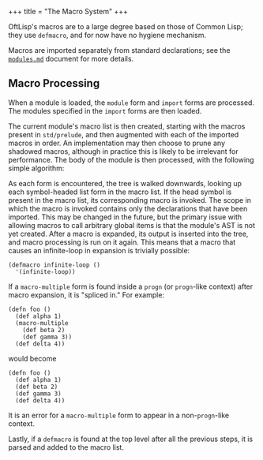 +++
title = "The Macro System"
+++

OftLisp's macros are to a large degree based on those of Common Lisp; they use `defmacro`, and for now have no hygiene mechanism.

Macros are imported separately from standard declarations; see the [`modules.md`](modules.html) document for more details.

## Macro Processing

When a module is loaded, the `module` form and `import` forms are processed.
The modules specified in the `import` forms are then loaded.

The current module's macro list is then created, starting with the macros present in `std/prelude`, and then augmented with each of the imported macros in order.
An implementation may then choose to prune any shadowed macros, although in practice this is likely to be irrelevant for performance.
The body of the module is then processed, with the following simple algorithm:

As each form is encountered, the tree is walked downwards, looking up each symbol-headed list form in the macro list.
If the head symbol is present in the macro list, its corresponding macro is invoked.
The scope in which the macro is invoked contains only the declarations that have been imported.
This may be changed in the future, but the primary issue with allowing macros to call arbitrary global items is that the module's AST is not yet created.
After a macro is expanded, its output is inserted into the tree, and macro processing is run on it again.
This means that a macro that causes an infinite-loop in expansion is trivially possible:

```oftlisp
(defmacro infinite-loop ()
  '(infinite-loop))
```

If a `macro-multiple` form is found inside a `progn` (or `progn`-like context) after macro expansion, it is "spliced in." For example:

```oftlisp
(defn foo ()
  (def alpha 1)
  (macro-multiple
    (def beta 2)
    (def gamma 3))
  (def delta 4))
```

would become

```oftlisp
(defn foo ()
  (def alpha 1)
  (def beta 2)
  (def gamma 3)
  (def delta 4))
```

It is an error for a `macro-multiple` form to appear in a non-`progn`-like context.

Lastly, if a `defmacro` is found at the top level after all the previous steps, it is parsed and added to the macro list.

